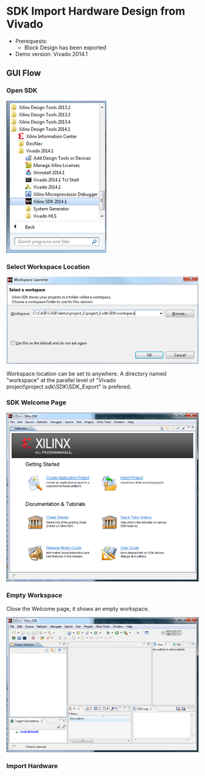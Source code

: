 # SDK Import Hardware Design from Vivado

- Prerequests: 
  - Block Design has been exported
- Demo version: Vivado 2014.1

## GUI Flow

### Open SDK
![](../images/SDK-Import-StartMenu.png)

### Select Workspace Location
![](../images/SDK-Import-SetupWorkspaceLocation.png)

Workspace location can be set to anywhere. A directory named "workspace" at the parallel level of "Vivado project\project.sdk\SDK\SDK_Export" is prefered.

### SDK Welcome Page
![](../images/SDK-Import-Welcome.png)

### Empty Workspace
Close the Welcome page, it shows an empty workspace.

![](../images/SDK-Import-EmptyWorkspace.png)


### Import Hardware
